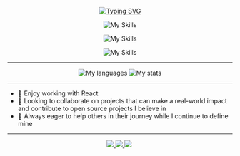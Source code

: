 <div align="center">

[![Typing SVG](https://readme-typing-svg.herokuapp.com?font=Fira+Code&weight=600&size=30&duration=3000&pause=200&center=true&vCenter=true&width=650&height=70&lines=What's+up!;My+name+is+Ulug'bek;Check+out+the+cool+stuff+I've+built)](https://git.io/typing-svg)
  
  
  ![My Skills](https://skillicons.dev/icons?i=scss,bootstrap,tailwind,js,react,ts,next,mui) 

  ![My Skills](https://skillicons.dev/icons?i=nodejs,express,nest)
  
  ![My Skills](https://skillicons.dev/icons?i=docker,linux,nginx,grafana,mongodb)
  
  ---  
  ![My languages](https://github-readme-stats.vercel.app/api/top-langs/?username=4everBEKO&theme=transparent&exclude_repo=MoRent,Jobit&layout=donut&hide_border=true)
  ![My stats](https://github-readme-stats.vercel.app/api?username=4everBEKO&count_private=true&show_icons=true&theme=transparent&rank_icon=github&hide_border=true)

</div>

---
- 🌱 Enjoy working with React
- 👯 Looking to collaborate on projects that can make a real-world impact and contribute to open source projects I believe in
- 🤔 Always eager to help others in their journey while I continue to define mine
---

  
<img width=1 height=1 align="right" src="https://visitor-badge.laobi.icu/badge?page_id=jacastanon01.jacastanon01" />
<div align="center"> 
  <a href="mailto:ulugbekorozboyev2@gmail.com">
    <img src="https://img.shields.io/badge/Gmail-333333?style=for-the-badge&logo=gmail&logoColor=red" />
  </a>
  <a href="www.linkedin.com/in/ulugbek-urozboyev-141632271" target="_blank">
    <img src="https://img.shields.io/badge/LinkedIn-0077B5?style=for-the-badge&logo=linkedin&logoColor=white" target="_blank" />
  </a>
  <a href="https://t.me/ulugbek_1319" target="_blank">
     <img src="https://img.shields.io/badge/Telegram-24A1DE?style=for-the-badge&logo=telegram&logoColor=white" target="_blank" /> 
  </a>
</div>

